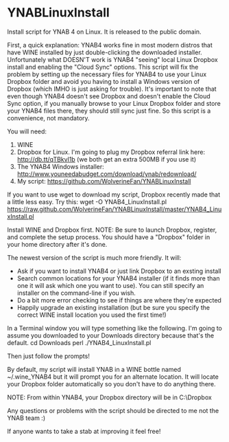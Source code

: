 YNABLinuxInstall
================

Install script for YNAB 4 on Linux.  It is released to the public domain.

First, a quick explanation: YNAB4 works fine in most modern distros that have WINE installed by just double-clicking the downloaded installer. Unfortunately what DOESN'T work is YNAB4 "seeing" local Linux Dropbox install and enabling the "Cloud Sync" options. This script will fix the problem by setting up the necessary files for YNAB4 to use your Linux Dropbox folder and avoid you having to install a Windows version of Dropbox (which IMHO is just asking for trouble). It's important to note that even though YNAB4 doesn't see Dropbox and doesn't enable the Cloud Sync option, if you manually browse to your Linux Dropbox folder and store your YNAB4 files there, they should still sync just fine. So this script is a convenience, not mandatory.

You will need:
1. WINE
2. Dropbox for Linux. I'm going to plug my Dropbox referral link here: http://db.tt/qTBkvl1b (we both get an extra 500MB if you use it)
3. The YNAB4 Windows installer: http://www.youneedabudget.com/download/ynab/redownload/
4. My script: https://github.com/WolverineFan/YNABLinuxInstall

If you want to use wget to download my script, Dropbox recently made that a little less easy. Try this:
        wget -O YNAB4_LinuxInstall.pl https://raw.github.com/WolverineFan/YNABLinuxInstall/master/YNAB4_LinuxInstall.pl


Install WINE and Dropbox first. NOTE: Be sure to launch Dropbox, register, and complete the setup process. You should have a "Dropbox" folder in your home directory after it's done.

The newest version of the script is much more friendly. It will:
* Ask if you want to install YNAB4 or just link Dropbox to an exsting install
* Search common locations for your YNAB4 installer (if it finds more than one it will ask which one you want to use). You can still specify an installer on the command-line if you wish.
* Do a bit more error checking to see if things are where they're expected
* Happily upgrade an existing installation (but be sure you specify the correct WINE install location you used the first time!)

In a Terminal window you will type something like the following. I'm going to assume you downloaded to your Downloads directory because that's the default.
        cd Downloads
        perl ./YNAB4_LinuxInstall.pl

Then just follow the prompts!

By default, my script will install YNAB in a WINE bottle named
        ~/.wine_YNAB4
but it will prompt you for an alternate location. It will locate your Dropbox folder automatically so you don't have to do anything there. 

NOTE: From within YNAB4, your Dropbox directory will be in C:\Dropbox

Any questions or problems with the script should be directed to me not the YNAB team :)

If anyone wants to take a stab at improving it feel free! 
